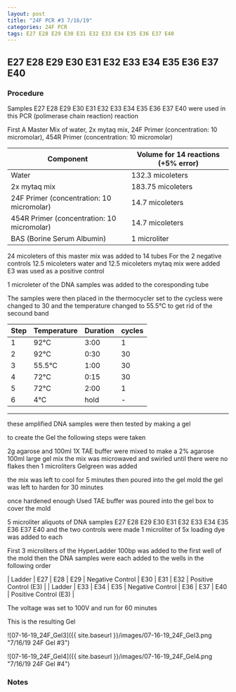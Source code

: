 ```yaml
---
layout: post
title: "24F PCR #3 7/16/19"
categories: 24F PCR
tags: E27 E28 E29 E30 E31 E32 E33 E34 E35 E36 E37 E40 
---
```


##  E27 E28 E29 E30 E31 E32 E33 E34 E35 E36 E37 E40

### Procedure

Samples E27 E28 E29 E30 E31 E32 E33 E34 E35 E36 E37 E40 were used in this PCR (polimerase chain reaction) reaction 

First A Master Mix of water, 2x mytaq mix, 24F Primer (concentration: 10 micromolar), 454R Primer (concentration: 10 micromolar)


|Component| Volume for 14 reactions (+5% error)|
|---------|---------------------------|
|Water| 132.3 micoleters|
|2x mytaq mix| 183.75 micoleters|
|24F Primer (concentration: 10 micromolar)| 14.7 micoleters|
|454R Primer (concentration: 10 micromolar)| 14.7 micoleters|
|BAS (Borine Serum Albumin)| 1 microliter|

24 micoleters of this master mix was added to 14 tubes 
For the 2 negative controls 12.5 micoleters water and 12.5 micoleters mytaq mix were added
E3 was used as a positive control

1 microleter of the DNA samples was added to the coresponding tube

The samples were then placed in the thermocycler set to 
the cycless were changed to 30 and the temperature changed to 55.5°C to get rid of the secound band

|Step|Temperature|Duration|cycles|
|----|-------|--------|-------|
|1|92°C|3:00|1|
|2|92°C|0:30|30|
|3|55.5°C|1:00|30|
|4|72°C|0:15|30|
|5|72°C|2:00|1|
|6|4°C|hold|-|

___________

these amplified DNA samples were then tested by making a gel

to create the Gel the following steps were taken 

2g agarose and 100ml 1X TAE buffer were mixed to make a 2% agarose 100ml large gel mix 
the mix was microwaved and swirled until there were no flakes 
then 1 microliters Gelgreen was added

the mix was left to cool for 5 minutes then poured into the gel mold
the gel was left to harden for 30 minutes 

once hardened enough Used TAE buffer was poured into the gel box to cover the mold

5 microliter aliquots of DNA samples  E27 E28 E29 E30 E31 E32 E33 E34 E35 E36 E37 E40 and the two controls were made 
1 microliter of 5x loading dye was added to each

First 3 microliters of the HyperLadder 100bp was added to the first well of the mold 
then the DNA samples were each added to the wells in the following order 

| Ladder | E27 | E28 | E29 | Negative Control | E30 | E31 | E32 | Positive Control (E3) |
| Ladder | E33 | E34 | E35 | Negative Control | E36 | E37 | E40 | Positive Control (E3) |

The voltage was set to 100V and run for 60 minutes


This is the resulting Gel

![07-16-19_24F_Gel3]({{ site.baseurl }}/images/07-16-19_24F_Gel3.png "7/16/19 24F Gel #3")

![07-16-19_24F_Gel4]({{ site.baseurl }}/images/07-16-19_24F_Gel4.png "7/16/19 24F Gel #4")


### Notes
